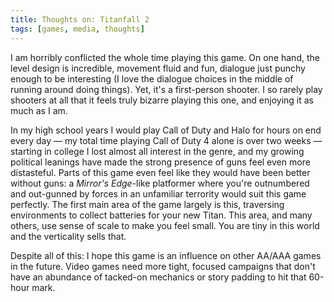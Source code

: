 ```yaml
---
title: Thoughts on: Titanfall 2
tags: [games, media, thoughts]
---
```


I am horribly conflicted the whole time playing this game. On one hand, the level design is incredible, movement fluid and fun, dialogue just punchy enough to be interesting (I love the dialogue choices in the middle of running around doing things). Yet, it's a first-person shooter. I so rarely play shooters at all that it feels truly bizarre playing this one, and enjoying it as much as I am. 

In my high school years I would play Call of Duty and Halo for hours on end every day — my total time playing Call of Duty 4 alone is over two weeks — starting in college I lost almost all interest in the genre, and my growing political leanings have made the strong presence of guns feel even more distasteful. Parts of this game even feel like they would have been better without guns: a *Mirror's Edge*-like platformer where you're outnumbered and out-gunned by forces in an unfamiliar terrority would suit this game perfectly. The first main area of the game largely is this, traversing environments to collect batteries for your new Titan. This area, and many others, use sense of scale to make you feel small. You are tiny in this world and the verticality sells that.





Despite all of this: I hope this game is an influence on other AA/AAA games in the future. Video games need more tight, focused campaigns that don't have an abundance of tacked-on mechanics or story padding to hit that 60-hour mark.